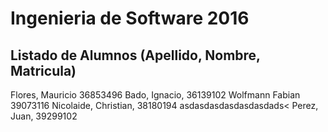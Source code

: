 # Ingenieria de Software 2016

## Listado de Alumnos (Apellido, Nombre, Matricula)

Flores, Mauricio 36853496
Bado, Ignacio, 36139102
Wolfmann Fabian 39073116
Nicolaide, Christian, 38180194
asdasdasdasdasdasdads<
Perez, Juan, 39299102

